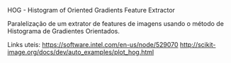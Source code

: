 HOG - Histogram of Oriented Gradients Feature Extractor

Paralelização de um extrator de features de imagens usando o método de Histograma de Gradientes Orientados.


Links uteis:
https://software.intel.com/en-us/node/529070
http://scikit-image.org/docs/dev/auto_examples/plot_hog.html
